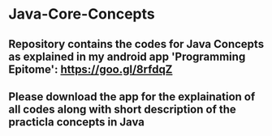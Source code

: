 # Java-Core-Concepts

## Repository contains the codes for Java Concepts as explained in my android app 'Programming Epitome': https://goo.gl/8rfdqZ
## Please download the app for the explaination of all codes along with short description of the practicla concepts in Java
